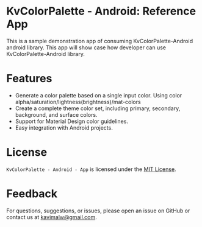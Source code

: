 # KvColorPalette - Android: Reference App

This is a sample demonstration app of consuming KvColorPalette-Android android library. This app will show case how developer can use
KvColorPalette-Android library.

# Features
* Generate a color palette based on a single input color. Using color alpha/saturation/lightness(brightness)/mat-colors
* Create a complete theme color set, including primary, secondary, background, and surface colors.
* Support for Material Design color guidelines.
* Easy integration with Android projects.

# License
`KvColorPalette - Android - App` is licensed under the [MIT License](https://github.com/KvColorPalette/KvColorPalette-Android-App/blob/main/LICENSE).

# Feedback
For questions, suggestions, or issues, please open an issue on GitHub or contact us at kavimalw@gmail.com.